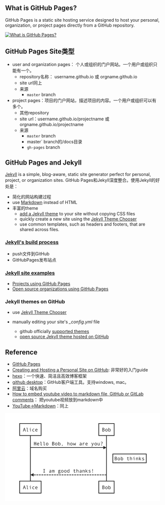 ## What is GitHub Pages?

GitHub Pages is a static site hosting service designed to host your personal, organization, or project pages directly from a GitHub repository. 

[![What is GitHub Pages?](http://img.youtube.com/vi/2MsN8gpT6jY/0.jpg)](http://www.youtube.com/watch?v=2MsN8gpT6jY "What is GitHub Pages?")

## GitHub Pages Site类型

- user and organization pages： 个人或组织的门户网站。一个用户或组织只能有一个。
  - repository名称： username.github.io 或 orgname.github.io
  - site url同上
  - 来源
    - `master` branch
- project pages：项目的门户网站，描述项目的内容。一个用户或组织可以有多个。
  - 其他repository
  - site url：username.github.io/projectname 或 orgname.github.io/projectname
  - 来源
    - `master` branch
    - master` branch的/docs目录
    - `gh-pages` branch

## GitHub Pages and Jekyll

[Jekyll](https://github.com/jekyll/jekyll) is a simple, blog-aware, static site generator perfect for personal, project, or organization sites. GitHub Pages和Jekyll深度整合。使用Jekyll的好处是：

- 简化的网站构建过程
- use [Markdown](https://help.github.com/en/articles/markdown-basics) instead of HTML
- 丰富的theme
  - [add a Jekyll theme](https://help.github.com/en/articles/adding-a-jekyll-theme-to-your-github-pages-site) to your site without copying CSS files
  - quickly create a new site using the [Jekyll Theme Chooser](https://help.github.com/en/articles/adding-a-jekyll-theme-to-your-github-pages-site-with-the-jekyll-theme-chooser)
  - use common templates, such as headers and footers, that are shared across files.

### [Jekyll's build process](https://help.github.com/en/articles/about-github-pages-and-jekyll#jekylls-build-process)

- push文件到GitHub
- GitHubPages发布站点

### [Jekyll site examples](https://help.github.com/en/articles/about-github-pages-and-jekyll#jekyll-site-examples)

- [Projects using GitHub Pages](https://github.com/showcases/github-pages-examples)
- [Open source organizations using GitHub Pages](https://github.com/showcases/open-source-organizations)

### Jekyll themes on GitHub

- use  [Jekyll Theme Chooser](https://help.github.com/en/articles/adding-a-jekyll-theme-to-your-github-pages-site-with-the-jekyll-theme-chooser)

- manually editing your site's *_config.yml* file 

  - github officially [supported themes](https://pages.github.com/themes/)
  -  [open source Jekyll theme hosted on GitHub](https://github.com/topics/jekyll-theme)

  

## Reference

- [GitHub Pages](https://pages.github.com)
- [Creating and Hosting a Personal Site on GitHub](http://jmcglone.com/guides/github-pages): 非常好的入门guide
- [hexo](https://hexo.io/zh-cn)：一个快速、简洁且高效博客框架
- [github desktop](https://desktop.github.com)：GitHub客户端工具。支持windows, mac。
- [阿里云](https://home.console.aliyun.com/)：域名购买
- [How to embed youtube video to markdown file, GitHub or GitLab comments](http://sviridovserg.com/2017/05/22/embed-youtube-to-markdown/#)： 把youtube视频放到markdown中
- [YouTube->Markdown](http://embedyoutube.org)：同上

![Snip20160816_1](../image/Snip20160816_1.png)
